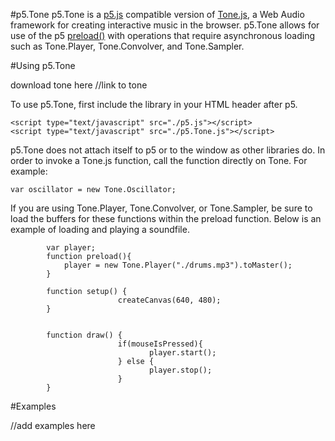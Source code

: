 #p5.Tone
p5.Tone is a [p5.js](p5js.org) compatible version of [Tone.js](tonejs.org/), a Web Audio framework for creating interactive music in the browser. p5.Tone allows for use of the p5 [preload()](http://p5js.org/reference/#/p5/preload) with operations that require asynchronous loading such as Tone.Player, Tone.Convolver, and Tone.Sampler.

#Using p5.Tone

download tone here //link to tone 

To use p5.Tone, first include the library in your HTML header after p5.

```
<script type="text/javascript" src="./p5.js"></script>
<script type="text/javascript" src="./p5.Tone.js"></script>
```

p5.Tone does not attach itself to p5 or to the window as other libraries do. In order to invoke a Tone.js function, call the function directly on Tone. For example:

```
var oscillator = new Tone.Oscillator;
```

If you are using Tone.Player, Tone.Convolver, or Tone.Sampler, be sure to load the buffers for these functions within the preload function. Below is an example of loading and playing a soundfile.

```
		var player;
		function preload(){
			player = new Tone.Player("./drums.mp3").toMaster();
		}

		function setup() {
                        createCanvas(640, 480);
		}


		function draw() {
                        if(mouseIsPressed){
                               player.start();
                        } else {
                               player.stop();
                        }
		}
```

#Examples

//add examples here